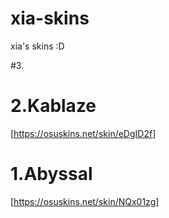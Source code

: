 # xia-skins
xia's skins :D

#3.

# 2.Kablaze
[https://osuskins.net/skin/eDgID2f]

# 1.Abyssal
[https://osuskins.net/skin/NQx01zg]
